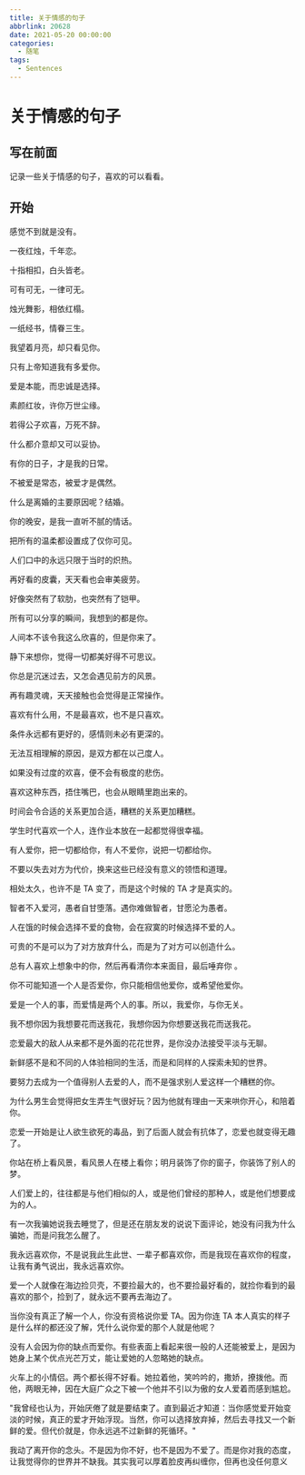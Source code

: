 ```yaml
---
title: 关于情感的句子
abbrlink: 20628
date: 2021-05-20 00:00:00
categories:
  - 随笔
tags:
  - Sentences
---
```


# 关于情感的句子

## 写在前面

记录一些关于情感的句子，喜欢的可以看看。

## 开始

感觉不到就是没有。

一夜红烛，千年恋。

十指相扣，白头皆老。

可有可无，一律可无。

烛光舞影，相依红榻。

一纸经书，情眷三生。

我望着月亮，却只看见你。

只有上帝知道我有多爱你。

爱是本能，而忠诚是选择。

素颜红妆，许你万世尘缘。

若得公子欢喜，万死不辞。

什么都介意却又可以妥协。

有你的日子，才是我的日常。

不被爱是常态，被爱才是偶然。

什么是离婚的主要原因呢？结婚。

你的晚安，是我一直听不腻的情话。 

把所有的温柔都设置成了仅你可见。

人们口中的永远只限于当时的炽热。

再好看的皮囊，天天看也会审美疲劳。

好像突然有了软肋，也突然有了铠甲。

所有可以分享的瞬间，我想到的都是你。

人间本不该令我这么欣喜的，但是你来了。

静下来想你，觉得一切都美好得不可思议。

你总是沉迷过去，又怎会遇见前方的风景。

再有趣灵魂，天天接触也会觉得是正常操作。

喜欢有什么用，不是最喜欢，也不是只喜欢。

条件永远都有更好的，感情则未必有更深的。

无法互相理解的原因，是双方都在以己度人。

如果没有过度的欢喜，便不会有极度的悲伤。

喜欢这种东西，捂住嘴巴，也会从眼睛里跑出来的。

时间会令合适的关系更加合适，糟糕的关系更加糟糕。

学生时代喜欢一个人，连作业本放在一起都觉得很幸福。

有人爱你，把一切都给你，有人不爱你，说把一切都给你。

不要以失去对方为代价，换来这些已经没有意义的领悟和道理。

相处太久，也许不是 TA 变了，而是这个时候的 TA 才是真实的。

智者不入爱河，愚者自甘堕落。遇你难做智者，甘愿沦为愚者。

人在饿的时候会选择不爱的食物，会在寂寞的时候选择不爱的人。

可贵的不是可以为了对方放弃什么，而是为了对方可以创造什么。

总有人喜欢上想象中的你，然后再看清你本来面目，最后唾弃你 。

你不可能知道一个人是否爱你，你只能相信他爱你，或希望他爱你。

爱是一个人的事，而爱情是两个人的事。所以，我爱你，与你无关。

我不想你因为我想要花而送我花，我想你因为你想要送我花而送我花。

恋爱最大的敌人从来都不是外面的花花世界，是你没办法接受平淡与无聊。

新鲜感不是和不同的人体验相同的生活，而是和同样的人探索未知的世界。

要努力去成为一个值得别人去爱的人，而不是强求别人爱这样一个糟糕的你。

为什么男生会觉得把女生弄生气很好玩？因为他就有理由一天来哄你开心，和陪着你。

恋爱一开始是让人欲生欲死的毒品，到了后面人就会有抗体了，恋爱也就变得无趣了。

你站在桥上看风景，看风景人在楼上看你；明月装饰了你的窗子，你装饰了别人的梦。

人们爱上的，往往都是与他们相似的人，或是他们曾经的那种人，或是他们想要成为的人。

有一次我骗她说我去睡觉了，但是还在朋友发的说说下面评论，她没有问我为什么骗她，而是问我怎么醒了。

我永远喜欢你，不是说我此生此世、一辈子都喜欢你，而是我现在喜欢你的程度，让我有勇气说出，我永远喜欢你。

爱一个人就像在海边捡贝壳，不要捡最大的，也不要捡最好看的，就捡你看到的最喜欢的那个，捡到了，就永远不要再去海边了。

当你没有真正了解一个人，你没有资格说你爱 TA。因为你连 TA 本人真实的样子是什么样的都还没了解，凭什么说你爱的那个人就是他呢？

没有人会因为你的缺点而爱你。有些表面上看起来很一般的人还能被爱上，是因为她身上某个优点光芒万丈，能让爱她的人忽略她的缺点。

火车上的小情侣。两个都长得不好看。她拉着他，笑吟吟的，撒娇，撩拨他。而他，两眼无神，因在大庭广众之下被一个他并不引以为傲的女人爱着而感到尴尬。

"我曾经也认为，开始厌倦了就是要结束了。直到最近才知道：当你感觉爱开始变淡的时候，真正的爱才开始浮现。当然，你可以选择放弃掉，然后去寻找又一个新鲜的爱。但代价就是，你永远逃不过新鲜的死循环。"

我动了离开你的念头。不是因为你不好，也不是因为不爱了。而是你对我的态度，让我觉得你的世界并不缺我。其实我可以厚着脸皮再纠缠你，但再也没任何意义
